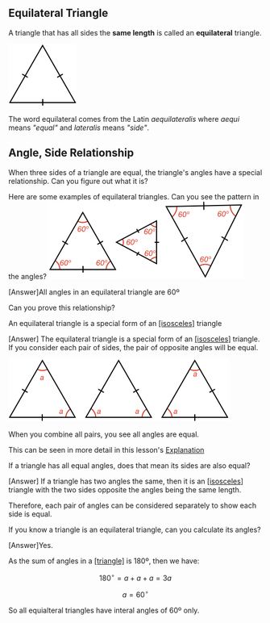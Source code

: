 ## Equilateral Triangle

A triangle that has all sides the **same length** is called an **equilateral** triangle.

![](equilateral.png)

The word equilateral comes from the Latin _aequilateralis_ where _aequi_ means _"equal"_ and _lateralis_ means _"side"_.


## Angle, Side Relationship

When three sides of a triangle are equal, the triangle's angles have a special relationship. Can you figure out what it is?

<hintLow>Here are some examples of equilateral triangles. Can you see the pattern in the angles? ![](examples.png)
</hintLow>

<hint>[Answer]All angles in an equilateral triangle are 60º</hint>

Can you prove this relationship?

<hint>An equilateral triangle is a special form of an [[isosceles]]((qr,'Math/Geometry_1/Isosceles/base/Main',#00756F)) triangle</hint>

<hintLow>[Answer]
The equilateral triangle is a special form of an [[isosceles]]((qr,'Math/Geometry_1/Isosceles/base/Main',#00756F)) triangle. If you consider each pair of sides, the pair of opposite angles will be equal.

![](isoscelesproof.png)

When you combine all pairs, you see all angles are equal.

This can be seen in more detail in this lesson's [Explanation](/content/Math/Geometry_1/Equilateral/explanation/base?page=1)

</hintLow><div></div>

If a triangle has all equal angles, does that mean its sides are also equal?

<hintLow>[Answer]
If a triangle has two angles the same, then it is an [[isosceles]]((qr,'Math/Geometry_1/Isosceles/base/Main',#00756F)) triangle with the two sides opposite the angles being the same length.

Therefore, each pair of angles can be considered separately to show each side is equal.

</hintLow><div></div>

If you know a triangle is an equilateral triangle, can you calculate its angles?

<hintLow>[Answer]Yes.

As the sum of angles in a [[triangle]]((qr,'Math/Geometry_1/Triangles/base/AngleSum',#00756F)) is 180º, then we have:

$$180^\circ= a + a + a = 3a$$

$$a = 60^\circ$$

So all equialteral triangles have interal angles of 60º only.

</hintLow>